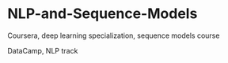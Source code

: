 # NLP-and-Sequence-Models

Coursera, deep learning specialization, sequence models course

DataCamp, NLP track  
